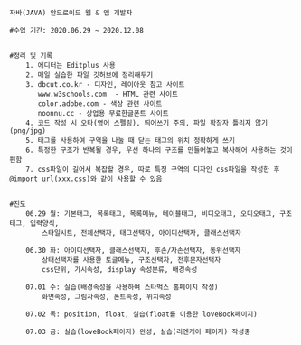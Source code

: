 
	자바(JAVA) 안드로이드 웹 & 앱 개발자

	#수업 기간: 2020.06.29 ~ 2020.12.08


	#정리 및 기록
		1. 에디터는 Editplus 사용
		2. 매일 실습한 파일 깃허브에 정리해두기
		3. dbcut.co.kr - 디자인, 레이아웃 참고 사이트
		   www.w3schools.com  - HTML 관련 사이트
		   color.adobe.com - 색상 관련 사이트
		   noonnu.cc - 상업용 무료한글폰트 사이트
		4. 코드 작성 시 오타(영어 스펠링), 띄어쓰기 주의, 파일 확장자 틀리지 않기(png/jpg)
		5. 태그를 사용하여 구역을 나눌 때 닫는 태그의 위치 정확하게 쓰기
		6. 특정한 구조가 반복될 경우, 우선 하나의 구조를 만들어놓고 복사해어 사용하는 것이 편함
		7. css파일이 길어서 복잡할 경우, 따로 특정 구역의 디자인 css파일을 작성한 후 @import url(xxx.css)와 같이 사용할 수 있음


	#진도
		06.29 월: 기본태그, 목록태그, 목록메뉴, 테이블태그, 비디오태그, 오디오태그, 구조태그, 입력양식,
			스타일시트, 전체선택자, 태그선택자, 아이디선택자, 클래스선택자

		06.30 화: 아이디선택자, 클래스선택자, 후손/자손선택자, 동위선택자
			상태선택자를 사용한 토글메뉴, 구조선택자, 전후문자선택자
			css단위, 가시속성, display 속성분류, 배경속성

		07.01 수: 실습(배경속성을 사용하여 스타벅스 홈페이지 작성)
			화면속성, 그림자속성, 폰트속성, 위치속성

		07.02 목: position, float, 실습(float를 이용한 loveBook페이지)

		07.03 금: 실습(loveBook페이지) 완성, 실습(리엔케이 페이지) 작성중